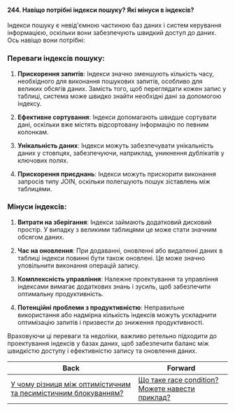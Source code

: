 #### 244. Навіщо потрібні індекси пошуку? Які мінуси в індексів?

Індекси пошуку є невід'ємною частиною баз даних і систем керування інформацією, оскільки вони забезпечують швидкий доступ до даних. Ось навіщо вони потрібні:

### Переваги індексів пошуку:

1. **Прискорення запитів**: Індекси значно зменшують кількість часу, необхідного для виконання пошукових запитів, особливо для великих обсягів даних. Замість того, щоб переглядати кожен запис у таблиці, система може швидко знайти необхідні дані за допомогою індексу.

2. **Ефективне сортування**: Індекси допомагають швидше сортувати дані, оскільки вже містять відсортовану інформацію по певним колонкам.

3. **Унікальність даних**: Індекси можуть забезпечувати унікальність даних у стовпцях, забезпечуючи, наприклад, уникнення дублікатів у ключових полях.

4. **Прискорення приєднань**: Індекси можуть прискорити виконання запросів типу JOIN, оскільки полегшують пошук зіставлень між таблицями.

### Мінуси індексів:

1. **Витрати на зберігання**: Індекси займають додатковий дисковий простір. У випадку з великими таблицями це може стати значним обсягом даних.

2. **Час на оновлення**: При додаванні, оновленні або видаленні даних в таблиці індекси повинні бути також оновлені. Це може значно уповільнити виконання операцій запису.

3. **Комплексність управління**: Належне проектування та управління індексами вимагає додаткових знань і зусиль, щоб забезпечити оптимальну продуктивність.

4. **Потенційні проблеми з продуктивністю**: Неправильне використання або надмірна кількість індексів можуть ускладнити оптимізацію запитів і призвести до зниження продуктивності.

Враховуючи ці переваги та недоліки, важливо ретельно підходити до проектування індексів у базах даних, щоб забезпечити баланс між швидкістю доступу і ефективністю запису та оновлення даних.

| Back | Forward |
|---|---|
| [У чому різниця між оптимістичним та песимістичним блокуванням?](/ua/senior/database/what-is-the-difference-between-optimistic-and-pessimistic-blocking.md)  | [Що таке race condition? Можете навести приклад?](/ua/senior/database/what-is-a-race-condition-can-you-give-an-example.md) |